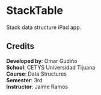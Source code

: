 # StackTable

Stack data structure iPad app.

## Credits

**Developed by**: Omar Gudiño  
**School**: CETYS Universidad Tijuana  
**Course**: Data Structures  
**Semester**: 3rd  
**Instructor**: Jaime Ramos
